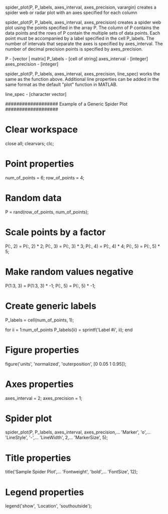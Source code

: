 spider_plot(P, P_labels, axes_interval, axes_precision, varargin)
creates a spider web or radar plot with an axes specified for each column

spider_plot(P, P_labels, axes_interval, axes_precision) creates a spider
web plot using the points specified in the array P. The column of P
contains the data points and the rows of P contain the multiple sets of
data points. Each point must be accompanied by a label specified in the
cell P_labels. The number of intervals that separate the axes is
specified by axes_interval. The number of decimal precision points is
specified by axes_precision.

P - [vector | matrix]
P_labels - [cell of string]
axes_interval - [integer]
axes_precision - [integer]

spider_plot(P, P_labels, axes_interval, axes_precision, line_spec) works
the same as the function above. Additional line properties can be added
in the same format as the default "plot" function in MATLAB.

line_spec - [character vector]

################### Example of a Generic Spider Plot ###################
# Clear workspace
close all;
clearvars;
clc;

# Point properties
num_of_points = 6;
row_of_points = 4;

# Random data
P = rand(row_of_points, num_of_points);

# Scale points by a factor
P(:, 2) = P(:, 2) * 2;
P(:, 3) = P(:, 3) * 3;
P(:, 4) = P(:, 4) * 4;
P(:, 5) = P(:, 5) * 5;

# Make random values negative
P(1:3, 3) = P(1:3, 3) * -1;
P(:, 5) = P(:, 5) * -1;

# Create generic labels
P_labels = cell(num_of_points, 1);

for ii = 1:num_of_points
    P_labels{ii} = sprintf('Label #i', ii);
end

# Figure properties
figure('units', 'normalized', 'outerposition', [0 0.05 1 0.95]);

# Axes properties
axes_interval = 2;
axes_precision = 1;

# Spider plot
spider_plot(P, P_labels, axes_interval, axes_precision,...
    'Marker', 'o',...
    'LineStyle', '-',...
    'LineWidth', 2,...
    'MarkerSize', 5);

# Title properties
title('Sample Spider Plot',...
    'Fontweight', 'bold',...
    'FontSize', 12);

# Legend properties
legend('show', 'Location', 'southoutside');
